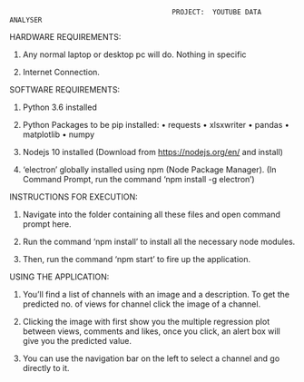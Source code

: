                                            	PROJECT:  YOUTUBE DATA ANALYSER


HARDWARE REQUIREMENTS:

1.	Any normal laptop or desktop pc will do. Nothing in specific

2.	Internet Connection.

SOFTWARE REQUIREMENTS:

1.	Python 3.6 installed

2.	Python Packages to be pip installed:
•	requests
•	xlsxwriter
•	pandas
•	matplotlib
•	numpy

3.	Nodejs 10 installed (Download from https://nodejs.org/en/ and install)

4.	‘electron’ globally installed using npm (Node Package Manager).
(In Command Prompt, run the command ‘npm install -g electron’)

INSTRUCTIONS FOR EXECUTION:

1.	Navigate into the folder containing all these files and open command prompt here. 

2.	Run the command ‘npm install’ to install all the necessary node modules.

3.	Then, run the command ‘npm start’ to fire up the application.


USING THE APPLICATION:

1.	You’ll find a list of channels with an image and a description. To get the predicted no. of views for channel click the image of a channel. 

2.	Clicking the image with first show you the multiple regression plot between views, comments and likes, once you click, an alert box will give you the predicted value.

3.	You can use the navigation bar on the left to select a channel and go directly to it.







